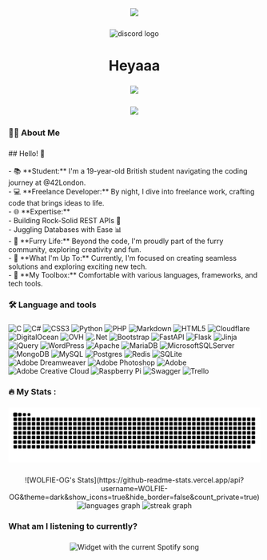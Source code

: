 <div align="center">
  <img height="150" src="https://avatars.githubusercontent.com/u/35380754?v=4"  />
</div>

### 

<div align="center">
  <img src="https://img.shields.io/static/v1?message=Discord&logo=discord&label=&color=7289DA&logoColor=white&labelColor=&style=for-the-badge" height="25" alt="discord logo"  />
</div>

### 

<h1 align="center">Heyaaa</h1>

### 

<div align="center">
  <img src="https://visitor-badge.laobi.icu/badge?page_id=WOLFIE-OG.WOLFIE-OG&"  />
</div>

### 

<div align="center">
  <img src="https://profile-counter.glitch.me/WOLFIE-OG/count.svg?"  />
</div>

### 

<h3 align="left">👩‍💻  About Me</h3>

### 

<p align="left">
  ## Hello! 👋<br><br>
  - 📚 **Student:** I'm a 19-year-old British student navigating the coding journey at @42London.<br>
  - 💻 **Freelance Developer:** By night, I dive into freelance work, crafting code that brings ideas to life.<br>
  - 🌐 **Expertise:**<br>
    - Building Rock-Solid REST APIs 🚀<br>
    - Juggling Databases with Ease 📊<br>
  - 🦊 **Furry Life:** Beyond the code, I'm proudly part of the furry community, exploring creativity and fun.<br>
  - 🚧 **What I'm Up To:** Currently, I'm focused on creating seamless solutions and exploring exciting new tech.<br>
  - 🌈 **My Toolbox:** Comfortable with various languages, frameworks, and tech tools.
</p>

### 

<h3 align="left">🛠 Language and tools</h3>

### 

![C](https://img.shields.io/badge/c-%2300599C.svg?style=for-the-badge&logo=c&logoColor=white) ![C#](https://img.shields.io/badge/c%23-%23239120.svg?style=for-the-badge&logo=csharp&logoColor=white) ![CSS3](https://img.shields.io/badge/css3-%231572B6.svg?style=for-the-badge&logo=css3&logoColor=white) ![Python](https://img.shields.io/badge/python-3670A0?style=for-the-badge&logo=python&logoColor=ffdd54) ![PHP](https://img.shields.io/badge/php-%23777BB4.svg?style=for-the-badge&logo=php&logoColor=white) ![Markdown](https://img.shields.io/badge/markdown-%23000000.svg?style=for-the-badge&logo=markdown&logoColor=white) ![HTML5](https://img.shields.io/badge/html5-%23E34F26.svg?style=for-the-badge&logo=html5&logoColor=white) ![Cloudflare](https://img.shields.io/badge/Cloudflare-F38020?style=for-the-badge&logo=Cloudflare&logoColor=white) ![DigitalOcean](https://img.shields.io/badge/DigitalOcean-%230167ff.svg?style=for-the-badge&logo=digitalOcean&logoColor=white) ![OVH](https://img.shields.io/badge/ovh-%23123F6D.svg?style=for-the-badge&logo=ovh&logoColor=#123F6D) ![.Net](https://img.shields.io/badge/.NET-5C2D91?style=for-the-badge&logo=.net&logoColor=white) ![Bootstrap](https://img.shields.io/badge/bootstrap-%238511FA.svg?style=for-the-badge&logo=bootstrap&logoColor=white) ![FastAPI](https://img.shields.io/badge/FastAPI-005571?style=for-the-badge&logo=fastapi) ![Flask](https://img.shields.io/badge/flask-%23000.svg?style=for-the-badge&logo=flask&logoColor=white) ![Jinja](https://img.shields.io/badge/jinja-white.svg?style=for-the-badge&logo=jinja&logoColor=black) ![jQuery](https://img.shields.io/badge/jquery-%230769AD.svg?style=for-the-badge&logo=jquery&logoColor=white) ![WordPress](https://img.shields.io/badge/WordPress-%23117AC9.svg?style=for-the-badge&logo=WordPress&logoColor=white) ![Apache](https://img.shields.io/badge/apache-%23D42029.svg?style=for-the-badge&logo=apache&logoColor=white) ![MariaDB](https://img.shields.io/badge/MariaDB-003545?style=for-the-badge&logo=mariadb&logoColor=white) ![MicrosoftSQLServer](https://img.shields.io/badge/Microsoft%20SQL%20Server-CC2927?style=for-the-badge&logo=microsoft%20sql%20server&logoColor=white) ![MongoDB](https://img.shields.io/badge/MongoDB-%234ea94b.svg?style=for-the-badge&logo=mongodb&logoColor=white) ![MySQL](https://img.shields.io/badge/mysql-%2300000f.svg?style=for-the-badge&logo=mysql&logoColor=white) ![Postgres](https://img.shields.io/badge/postgres-%23316192.svg?style=for-the-badge&logo=postgresql&logoColor=white) ![Redis](https://img.shields.io/badge/redis-%23DD0031.svg?style=for-the-badge&logo=redis&logoColor=white) ![SQLite](https://img.shields.io/badge/sqlite-%2307405e.svg?style=for-the-badge&logo=sqlite&logoColor=white) ![Adobe Dreamweaver](https://img.shields.io/badge/Adobe%20Dreamweaver-FF61F6.svg?style=for-the-badge&logo=Adobe%20Dreamweaver&logoColor=white) ![Adobe Photoshop](https://img.shields.io/badge/adobe%20photoshop-%2331A8FF.svg?style=for-the-badge&logo=adobe%20photoshop&logoColor=white) ![Adobe](https://img.shields.io/badge/adobe-%23FF0000.svg?style=for-the-badge&logo=adobe&logoColor=white) ![Adobe Creative Cloud](https://img.shields.io/badge/Adobe%20Creative%20Cloud-DA1F26.svg?style=for-the-badge&logo=Adobe%20Creative%20Cloud&logoColor=white) ![Raspberry Pi](https://img.shields.io/badge/-RaspberryPi-C51A4A?style=for-the-badge&logo=Raspberry-Pi) ![Swagger](https://img.shields.io/badge/-Swagger-%23Clojure?style=for-the-badge&logo=swagger&logoColor=white) ![Trello](https://img.shields.io/badge/Trello-%23026AA7.svg?style=for-the-badge&logo=Trello&logoColor=white)
</div>

### 

<h3 align="left">🔥   My Stats :</h3>

### 

<img src="https://raw.githubusercontent.com/WOLFIE-OG/WOLFIE-OG/output/snake.svg" alt="Snake animation" />

### 

<div align="center">
  ![WOLFIE-OG's Stats](https://github-readme-stats.vercel.app/api?username=WOLFIE-OG&theme=dark&show_icons=true&hide_border=false&count_private=true)
  <img src="https://github-readme-stats.vercel.app/api/top-langs?username=WOLFIE-OG&locale=en&hide_title=false&layout=compact&card_width=320&langs_count=5&theme=dark&hide_border=false&order=2" height="150" alt="languages graph"  />
  <img src="https://streak-stats.demolab.com?user=WOLFIE-OG&locale=en&mode=daily&theme=dark&hide_border=false&border_radius=5&order=3" height="220" alt="streak graph"  />
</div>

### 

<h3 align="left">What am I listening to currently?</h3>

### 

<div align="center">
  <img src="https://spotify.wolfieog.xyz/?theme=dark&scan=true&spin=false&rainbow=false" alt="Widget with the current Spotify song"  />
</div>

### 
